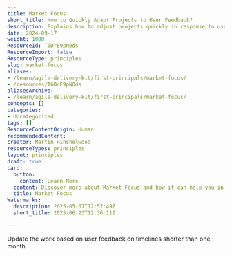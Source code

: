 ```yaml
---
title: Market Focus
short_title: How to Quickly Adapt Projects to User Feedback?
description: Explains how to adjust projects quickly in response to user feedback, focusing on implementing changes within timelines of less than one month.
date: 2024-09-17
weight: 1000
ResourceId: T6DrE9pN0ds
ResourceImport: false
ResourceType: principles
slug: market-focus
aliases:
- /learn/agile-delivery-kit/first-principals/market-focus/
- /resources/T6DrE9pN0ds
aliasesArchive:
- /learn/agile-delivery-kit/first-principals/market-focus/
concepts: []
categories:
- Uncategorized
tags: []
ResourceContentOrigin: Human
recommendedContent: 
creator: Martin Hinshelwood
resourceTypes: principles
layout: principles
draft: true
card:
  button:
    content: Learn More
  content: Discover more about Market Focus and how it can help you in your Agile journey!
  title: Market Focus
Watermarks:
  description: 2025-05-07T12:57:49Z
  short_title: 2025-06-23T12:36:11Z

---
```

Update the work based on user feedback on timelines shorter than one month
